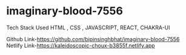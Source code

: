 # imaginary-blood-7556


Tech Stack Used
HTML , CSS , JAVASCRIPT, REACT, CHAKRA-UI




Github Link-https://github.com/bipinsinghbhat/imaginary-blood-7556
Netlify Link-https://kaleidoscopic-choux-b3855f.netlify.app
